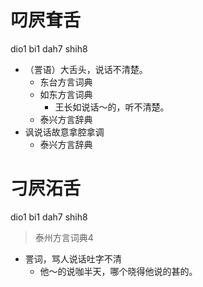 # 叼屄耷舌
dio1 bi1 dah7 shih8
+ （詈语）大舌头，说话不清楚。
  * 东台方言词典
  * 如东方言词典
    - 王长如说话～的，听不清楚。
  * 泰兴方言辞典
+ 讽说话故意拿腔拿调
  * 泰兴方言辞典

# 刁屄沰舌
dio1 bi1 dah7 shih8
> 泰州方言词典4
- 詈词，骂人说话吐字不清
  - 他～的说咖半天，哪个晓得他说的甚的。
